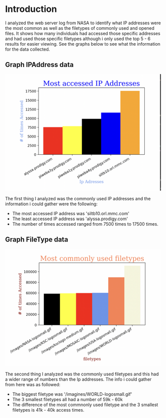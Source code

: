# Introduction
I analyzed the web server log from NASA to identify what IP addresses were the most common as well as the filetypes of commonly used and opened files. It shows how many individuals had accessed those specific addresses and had used those specific filetypes although i only used the top 5 - 6 results for easier viewing. See the graphs below to see what the information for the data collected.

## Graph __IPAddress__ data

<img src="Ipaddresses1.png" alt="Commonly used IP address">

The first thing I analyzed was the commonly used IP addresses and the information i could gather were the following:
- The most accessed IP address was 'siltb10.orl.mmc.com'
- The least accessed IP address was 'alyssa.prodigy.com'
- The number of times accessed ranged from 7500 times to 17500 times.




## Graph __FileType__ data

<img src="filetype1.png" alt="Commonly used Filetypes">

The second thing I analyzed was the commonly used filetypes and this had a wider range of numbers than the Ip addresses. The info i could gather from here was as followed:
- The biggest filetype was '/imagines/WORLD-logosmall.gif'
- The 3 smallest filetypes all had a number of 59k - 60k
- The difference of the most commnonly used filetype and the 3 smallest filetypes is 41k - 40k access times.








